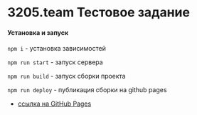 # 3205.team Тестовое задание

#### Установка и запуск

`npm i` - установка зависимостей

`npm run start` - запуск сервера

`npm run build` - запуск сборки проекта

`npm run deploy` - публикация сборки на github pages

* [ссылка на GitHub Pages](https://KarpovYuri.github.io/3205-test/index.html)
